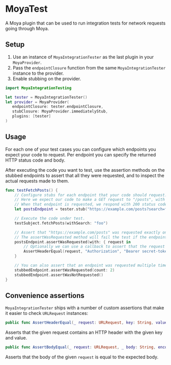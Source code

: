# MoyaTest

A Moya plugin that can be used to run integration tests for network requests going through Moya.

## Setup

1. Use an instance of `MoyaIntegrationTester` as the last plugin in your `MoyaProvider`.
2. Pass the  `endpointClosure` function from the same `MoyaIntegrationTester` instance to the provider.
3. Enable stubbing on the provider.

```swift
import MoyaIntegrationTesting

let tester = MoyaIntegrationTester()
let provider = MoyaProvider(
   endpointClosure: tester.endpointClosure,
   stubClosure: MoyaProvider.immediatelyStub,
   plugins: [tester]
)
```

## Usage

For each one of your test cases you can configure which endpoints you expect your code to request. Per endpoint you can specify
the returned HTTP status code and body.

After executing the code you want to test, use the assertion methods on the stubbed endpoints to assert that all they were requested,
and to inspect the actual requests made to them.

```swift
func testFetchPosts() {
    // Configure stubs for each endpoint that your code should request.
    // Here we expect our code to make a GET request to "/posts", with a query parameter named "search".
    // When that endpoint is requested, we respond with 200 status code and an empty JSON array.
    let postsEndpoint = tester.stub("https://example.com/posts?search=foo", method: "GET", statusCode: 200, body: #"[]"#)

    // Execute the code under test.
    testSubject.fetchPosts(withSearch: "foo")

    // Assert that "https://example.com/posts" was requested exactly once by your code.
    // The assertWasRequested method will fail the test if the endpoint was not requested.
    postsEndpoint.assertWasRequested(with: { request in
        // Optionally we can use a callback to assert that the request was as expected.
        AssertHeaderEqual(request, "Authorization", "Bearer secret-token")
    }

    // You can also assert that an endpoint was requested multiple times, or not at all:
    stubbedEndpoint.assertWasRequested(count: 2)
    stubbedEndpoint.assertWasNotRequested()
}
```

## Convenience assertions

`MoyaIntegrationTester` ships with a number of custom assertions that make it easier to check `URLRequest` instances:

```swift
public func AssertHeaderEqual(_ request: URLRequest, key: String, value: String)
```

Asserts that the given request contains an HTTP header with the given key and value.

```swift
public func AssertBodyEqual(_ request: URLRequest, _ body: String, encoding: String.Encoding = .utf8)
```

Asserts that the body of the given `request` is equal to the expected body.
